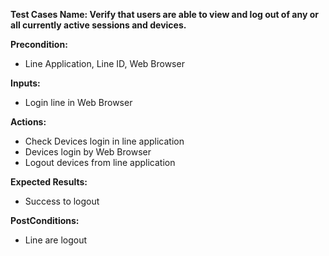 **Test Cases Name: Verify that users are able to view and log out of any or all currently active sessions and devices.**

**Precondition:** 
* Line Application, Line ID, Web Browser

**Inputs:** 
* Login line in Web Browser

**Actions:** 
* Check Devices login in line application
* Devices login by Web Browser
* Logout devices from line application

**Expected Results:** 
* Success to logout

**PostConditions:** 
* Line are logout
